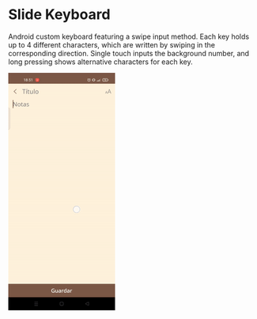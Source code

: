 # Slide Keyboard

Android custom keyboard featuring a swipe input method.
Each key holds up to 4 different characters, which are written by swiping in the corresponding direction.
Single touch inputs the background number, and long pressing shows alternative characters for each key.

![Animated Gif](keyboard.gif)